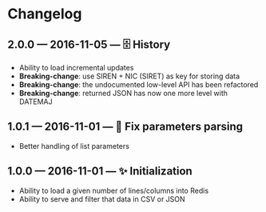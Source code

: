 # Changelog

## 2.0.0 — 2016-11-05 — 🗄 History

* Ability to load incremental updates
* **Breaking-change**: use SIREN + NIC (SIRET) as key for storing data
* **Breaking-change**: the undocumented low-level API has been refactored
* **Breaking-change**: returned JSON has now one more level with DATEMAJ


## 1.0.1 — 2016-11-01 — 🐞 Fix parameters parsing

* Better handling of list parameters


## 1.0.0 — 2016-11-01 — ✨ Initialization

* Ability to load a given number of lines/columns into Redis
* Ability to serve and filter that data in CSV or JSON
